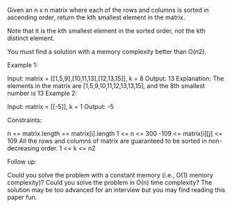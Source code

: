 Given an n x n matrix where each of the rows and columns is sorted in ascending order, return the kth smallest element in the matrix.

Note that it is the kth smallest element in the sorted order, not the kth distinct element.

You must find a solution with a memory complexity better than O(n2).

 

Example 1:

Input: matrix = [[1,5,9],[10,11,13],[12,13,15]], k = 8
Output: 13
Explanation: The elements in the matrix are [1,5,9,10,11,12,13,13,15], and the 8th smallest number is 13
Example 2:

Input: matrix = [[-5]], k = 1
Output: -5
 

Constraints:

n == matrix.length == matrix[i].length
1 <= n <= 300
-109 <= matrix[i][j] <= 109
All the rows and columns of matrix are guaranteed to be sorted in non-decreasing order.
1 <= k <= n2
 

Follow up:

Could you solve the problem with a constant memory (i.e., O(1) memory complexity)?
Could you solve the problem in O(n) time complexity? The solution may be too advanced for an interview but you may find reading this paper fun.